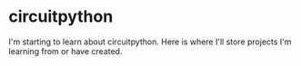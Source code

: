 # circuitpython
I'm starting to learn about circuitpython. Here is where I'll store projects I'm learning from or have created. 
